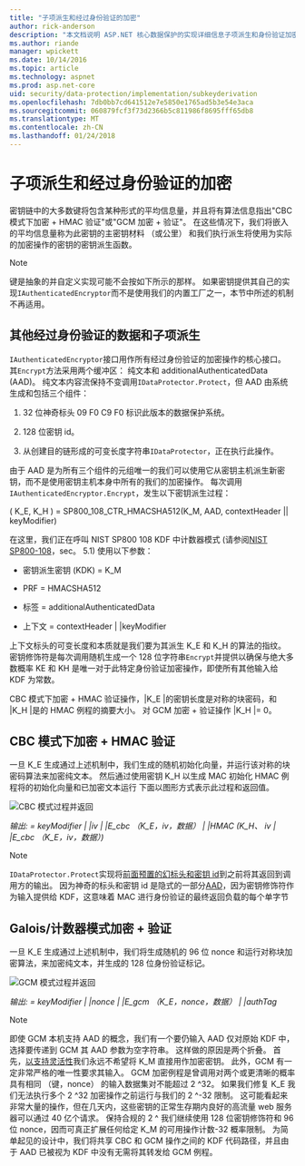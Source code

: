 ```yaml
---
title: "子项派生和经过身份验证的加密"
author: rick-anderson
description: "本文档说明 ASP.NET 核心数据保护的实现详细信息子项派生和身份验证加密。"
ms.author: riande
manager: wpickett
ms.date: 10/14/2016
ms.topic: article
ms.technology: aspnet
ms.prod: asp.net-core
uid: security/data-protection/implementation/subkeyderivation
ms.openlocfilehash: 7db0bb7cd641512e7e5850e1765ad5b3e54e3aca
ms.sourcegitcommit: 060879fcf3f73d2366b5c811986f8695fff65db8
ms.translationtype: MT
ms.contentlocale: zh-CN
ms.lasthandoff: 01/24/2018
---
```

# <a name="subkey-derivation-and-authenticated-encryption"></a>子项派生和经过身份验证的加密

<a name="data-protection-implementation-subkey-derivation"></a>

密钥链中的大多数键将包含某种形式的平均信息量，并且将有算法信息指出"CBC 模式下加密 + HMAC 验证"或"GCM 加密 + 验证"。 在这些情况下，我们将嵌入的平均信息量称为此密钥的主密钥材料 （或公里） 和我们执行派生将使用为实际的加密操作的密钥的密钥派生函数。

> [!NOTE]
> 键是抽象的并自定义实现可能不会按如下所示的那样。 如果密钥提供其自己的实现`IAuthenticatedEncryptor`而不是使用我们的内置工厂之一，本节中所述的机制不再适用。

<a name="data-protection-implementation-subkey-derivation-aad"></a>

## <a name="additional-authenticated-data-and-subkey-derivation"></a>其他经过身份验证的数据和子项派生

`IAuthenticatedEncryptor`接口用作所有经过身份验证的加密操作的核心接口。 其`Encrypt`方法采用两个缓冲区： 纯文本和 additionalAuthenticatedData (AAD)。 纯文本内容流保持不变调用`IDataProtector.Protect`，但 AAD 由系统生成和包括三个组件：

1. 32 位神奇标头 09 F0 C9 F0 标识此版本的数据保护系统。

2. 128 位密钥 id。

3. 从创建目的链形成的可变长度字符串`IDataProtector`，正在执行此操作。

由于 AAD 是为所有三个组件的元组唯一的我们可以使用它从密钥主机派生新密钥，而不是使用密钥主机本身中所有的我们的加密操作。 每次调用`IAuthenticatedEncryptor.Encrypt`，发生以下密钥派生过程：

( K_E, K_H ) = SP800_108_CTR_HMACSHA512(K_M, AAD, contextHeader || keyModifier)

在这里，我们正在呼叫 NIST SP800 108 KDF 中计数器模式 (请参阅[NIST SP800-108](http://nvlpubs.nist.gov/nistpubs/Legacy/SP/nistspecialpublication800-108.pdf)，sec。 5.1) 使用以下参数：

* 密钥派生密钥 (KDK) = K_M

* PRF = HMACSHA512

* 标签 = additionalAuthenticatedData

* 上下文 = contextHeader | |keyModifier

上下文标头的可变长度和本质就是我们要为其派生 K_E 和 K_H 的算法的指纹。 密钥修饰符是每次调用随机生成一个 128 位字符串`Encrypt`并提供以确保与绝大多数概率 KE 和 KH 是唯一对于此特定身份验证加密操作，即使所有其他输入给 KDF 为常数。

CBC 模式下加密 + HMAC 验证操作，|K_E |的密钥长度是对称的块密码，和 |K_H |是的 HMAC 例程的摘要大小。 对 GCM 加密 + 验证操作 |K_H |= 0。

## <a name="cbc-mode-encryption--hmac-validation"></a>CBC 模式下加密 + HMAC 验证

一旦 K_E 生成通过上述机制中，我们生成的随机初始化向量，并运行该对称的块密码算法来加密纯文本。 然后通过使用密钥 K_H 以生成 MAC 初始化 HMAC 例程将的初始化向量和已加密文本运行 下面以图形方式表示此过程和返回值。

![CBC 模式过程并返回](subkeyderivation/_static/cbcprocess.png)

*输出: = keyModifier | |iv | |E_cbc （K_E，iv，数据） | |HMAC (K_H、 iv | |E_cbc （K_E，iv，数据）)*

> [!NOTE]
> `IDataProtector.Protect`实现将[前面预置的幻标头和密钥 id](authenticated-encryption-details.md)到之前将其返回到调用方的输出。 因为神奇的标头和密钥 id 是隐式的一部分[AAD](xref:security/data-protection/implementation/subkeyderivation#data-protection-implementation-subkey-derivation-aad)，因为密钥修饰符作为输入提供给 KDF，这意味着 MAC 进行身份验证的最终返回负载的每个单字节

## <a name="galoiscounter-mode-encryption--validation"></a>Galois/计数器模式加密 + 验证

一旦 K_E 生成通过上述机制中，我们将生成随机的 96 位 nonce 和运行对称块加密算法，来加密纯文本，并生成的 128 位身份验证标记。

![GCM 模式过程并返回](subkeyderivation/_static/galoisprocess.png)

*输出: = keyModifier | |nonce | |E_gcm （K_E，nonce，数据） | |authTag*

> [!NOTE]
> 即使 GCM 本机支持 AAD 的概念，我们有一个要仍输入 AAD 仅对原始 KDF 中，选择要传递到 GCM 其 AAD 参数为空字符串。 这样做的原因是两个折叠。 首先，[以支持灵活性](context-headers.md#data-protection-implementation-context-headers)我们永远不希望将 K_M 直接用作加密密钥。 此外，GCM 有一定非常严格的唯一性要求其输入。 GCM 加密例程是曾调用对两个或更清晰的概率具有相同 （键，nonce） 的输入数据集对不能超过 2 ^32。 如果我们修复 K_E 我们无法执行多个 2 ^32 加密操作之前运行与我们的 2 ^-32 限制。 这可能看起来非常大量的操作，但在几天内，这些密钥的正常生存期内良好的高流量 web 服务器可以通过 40 亿个请求。 保持合规的 2 ^ 我们继续使用 128 位密钥修饰符和 96 位 nonce，因而可真正扩展任何给定 K_M 的可用操作计数-32 概率限制。 为简单起见的设计中，我们将共享 CBC 和 GCM 操作之间的 KDF 代码路径，并且由于 AAD 已被视为 KDF 中没有无需将其转发给 GCM 例程。
